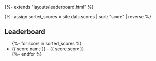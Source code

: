 {%- extends "layouts/leaderboard.html" %}

{%- assign sorted_scores = site.data.scores | sort: "score" | reverse %}

<div class="leaderboard">
<h2>Leaderboard</h2>
<ul>
  {%- for score in sorted_scores %}
    <li>{{ score.name }} - {{ score.score }}</li>
  {%- endfor %}
</ul>
</div>

